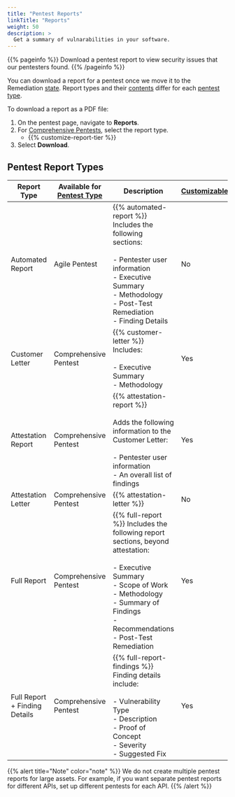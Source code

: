 ```yaml
---
title: "Pentest Reports"
linkTitle: "Reports"
weight: 50
description: >
  Get a summary of vulnarabilities in your software.
---
```


{{% pageinfo %}}
Download a pentest report to view security issues that our pentesters found.
{{% /pageinfo %}}

You can download a report for a pentest once we move it to the Remediation [state](/penteststates/). Report types and their [contents](/platform-deep-dive/pentests/reports/report-contents/) differ for each [pentest type](/platform-deep-dive/pentests/pentest-types/).

To download a report as a PDF file:

1. On the pentest page, navigate to **Reports**.
1. For [Comprehensive Pentests](/getting-started/glossary/#comprehensive-pentest), select the report type.
   - {{% customize-report-tier %}}
1. Select **Download**.

## Pentest Report Types

| Report Type | Available for [Pentest Type](/platform-deep-dive/pentests/pentest-types/) | Description | [Customizable](/platform-deep-dive/pentests/reports/customize-report/) |
|-----|-----|-----|-----|
| Automated Report | Agile Pentest | {{% automated-report %}} Includes the following sections:<br><br>- Pentester user information<br>- Executive Summary<br>- Methodology<br>- Post-Test Remediation<br>- Finding Details | No |
| Customer Letter | Comprehensive Pentest | {{% customer-letter %}} Includes:<br>  <br>- Executive Summary <br>- Methodology | Yes |
| Attestation Report | Comprehensive Pentest | {{% attestation-report %}}<br><br>Adds the following information to the Customer Letter: <br> <br>- Pentester user information <br>- An overall list of findings  | Yes |
| Attestation Letter | Comprehensive Pentest | {{% attestation-letter %}} | No |
| Full Report | Comprehensive Pentest | {{% full-report %}} Includes the following report sections, beyond attestation:<br>  <br>- Executive Summary <br>- Scope of Work <br>- Methodology <br>- Summary of Findings <br>- Recommendations <br>- Post-Test Remediation     | Yes |
| Full Report + Finding Details | Comprehensive Pentest | {{% full-report-findings %}} Finding details include:<br>  <br>- Vulnerability Type <br>- Description <br>- Proof of Concept <br>- Severity <br>- Suggested Fix     | Yes |

{{% alert title="Note" color="note" %}}
We do not create multiple pentest reports for large assets. For example, if you want separate pentest reports for different APIs, set up different pentests for each API.
{{% /alert %}}
